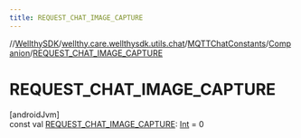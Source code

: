 ```yaml
---
title: REQUEST_CHAT_IMAGE_CAPTURE
---
```

//[WellthySDK](../../../../index.html)/[wellthy.care.wellthysdk.utils.chat](../../index.html)/[MQTTChatConstants](../index.html)/[Companion](index.html)/[REQUEST_CHAT_IMAGE_CAPTURE](-r-e-q-u-e-s-t_-c-h-a-t_-i-m-a-g-e_-c-a-p-t-u-r-e.html)



# REQUEST_CHAT_IMAGE_CAPTURE



[androidJvm]\
const val [REQUEST_CHAT_IMAGE_CAPTURE](-r-e-q-u-e-s-t_-c-h-a-t_-i-m-a-g-e_-c-a-p-t-u-r-e.html): [Int](https://kotlinlang.org/api/latest/jvm/stdlib/kotlin/-int/index.html) = 0




